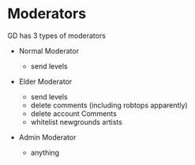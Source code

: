 # Moderators

GD has 3 types of moderators

- Normal Moderator
    - send levels

- Elder Moderator
    - send levels
    - delete comments (including robtops apparently)
    - delete account Comments
    - whitelist newgrounds artists

- Admin Moderator
    - anything